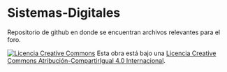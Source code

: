 # Sistemas-Digitales
Repositorio de github en donde se encuentran archivos relevantes para el foro.

<a href="http://creativecommons.org/licenses/by-sa/4.0/" rel="license"><img style="border-width: 0;" src="https://i.creativecommons.org/l/by-sa/4.0/88x31.png" alt="Licencia Creative Commons" /></a>
Esta obra está bajo una <a href="http://creativecommons.org/licenses/by-sa/4.0/" rel="license">Licencia Creative Commons Atribución-CompartirIgual 4.0 Internacional</a>.
